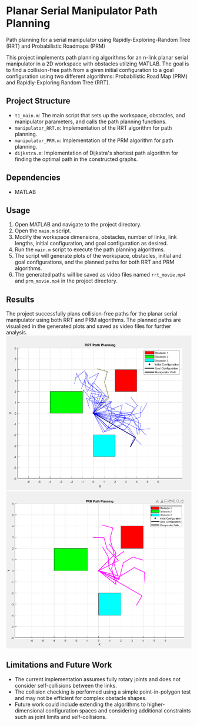 # Planar Serial Manipulator Path Planning
Path planning for a serial manipulator using Rapidly-Exploring-Random Tree (RRT) and  Probabilistic Roadmaps (PRM)

This project implements path planning algorithms for an n-link planar serial manipulator in a 2D workspace with obstacles utilzing MATLAB. The goal is to find a collision-free path from a given initial configuration to a goal configuration using two different algorithms: Probabilistic Road Map (PRM) and Rapidly-Exploring Random Tree (RRT).

## Project Structure

- `t1_main.m`: The main script that sets up the workspace, obstacles, and manipulator parameters, and calls the path planning functions.
- `manipulator_RRT.m`: Implementation of the RRT algorithm for path planning.
- `manipulator_PRM.m`: Implementation of the PRM algorithm for path planning.
- `dijkstra.m`: Implementation of Dijkstra's shortest path algorithm for finding the optimal path in the constructed graphs.

## Dependencies

- MATLAB

## Usage

1. Open MATLAB and navigate to the project directory.
2. Open the `main.m` script.
3. Modify the workspace dimensions, obstacles, number of links, link lengths, initial configuration, and goal configuration as desired.
4. Run the `main.m` script to execute the path planning algorithms.
5. The script will generate plots of the workspace, obstacles, initial and goal configurations, and the planned paths for both RRT and PRM algorithms.
6. The generated paths will be saved as video files named `rrt_movie.mp4` and `prm_movie.mp4` in the project directory.

## Results
The project successfully plans collision-free paths for the planar serial manipulator using both RRT and PRM algorithms. The planned paths are visualized in the generated plots and saved as video files for further analysis.
![Demonstration of RRT](images/RRT_Result.png)
![Demonstration of PRM](images/PRM_Result.png)
## Limitations and Future Work

- The current implementation assumes fully rotary joints and does not consider self-collisions between the links.
- The collision checking is performed using a simple point-in-polygon test and may not be efficient for complex obstacle shapes.
- Future work could include extending the algorithms to higher-dimensional configuration spaces and considering additional constraints such as joint limits and self-collisions.

